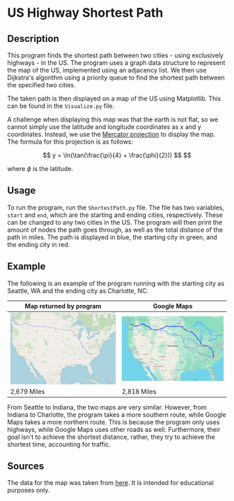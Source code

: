 # US Highway Shortest Path 
## Description
This program finds the shortest path between two cities - using exclusively highways - in the US. The program uses a graph data structure to represent the map of the US, implemented using an adjacency list. We then use Dijkstra's algorithm using a priority queue to find the shortest path between the specified two cities.

The taken path is then displayed on a map of the US using Matplotlib. This can be found in the `Visualize.py` file.

A challenge when displaying this map was that the earth is not flat, so we cannot simply use the latitude and longitude coordinates as x and y coordinates. Instead, we use the [Mercator projection](https://en.wikipedia.org/wiki/Mercator_projection) to display the map. The formula for this projection is as follows:

```math
 y = \ln(\tan(\frac{\pi}{4} + \frac{\phi}{2})) $$ 
```
where $\phi$ is the latitude.

## Usage
To run the program, run the `ShortestPath.py` file. The file has two variables, `start` and `end`, which are the starting and ending cities, respectively. These can be changed to any two cities in the US. The program will then print the amount of nodes the path goes through, as well as the total distance of the path in miles. The path is displayed in blue, the starting city in green, and the ending city in red.

## Example
The following is an example of the program running with the starting city as Seattle, WA and the ending city as Charlotte, NC.

| Map returned by program | Google Maps |
|--|--|
| ![Program rendered image](images/ShortestPathExample.png) | ![Actual Google Maps image](images/GoogleMaps.png) |
| 2,679 Miles | 2,818 Miles |

From Seattle to Indiana, the two maps are very similar. However, from Indiana to Charlotte, the program takes a more southern route, while Google Maps takes a more northern route. This is because the program only uses highways, while Google Maps uses other roads as well. Furthermore, their goal isn't to achieve the shortest distance, rather, they try to achieve the shortest time, accounting for traffic.

## Sources
The data for the map was taken from [here](https://courses.teresco.org/metal/graph-formats.shtml). It is intended for educational purposes only.
